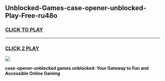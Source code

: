
## Unblocked-Games-case-opener-unblocked-Play-Free-ru48o
<h3>
<a href="https://premium76.site?title=case-opener-unblocked&ref=23A">CLICK TO PLAY</a></h3>
<hr>

<h3>
<a href="https://premium76.site?title=case-opener-unblocked&ref=23A">CLICK 2 PLAY</a>
  
</h3>

<a href="https://premium76.site?title=case-opener-unblocked&ref=23A"><img src="https://clearcache.store/games.png"></a>


**case-opener-unblocked games unblocked: Your Gateway to Fun and Accessible Online Gaming**
